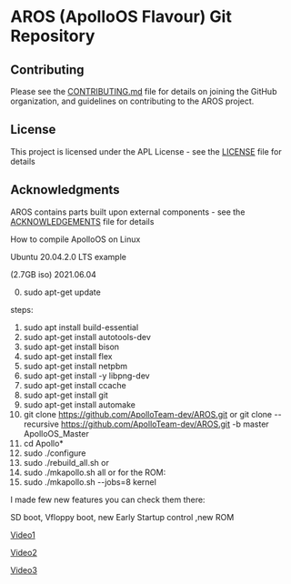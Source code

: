 # AROS (ApolloOS Flavour) Git Repository

## Contributing

Please see the [CONTRIBUTING.md](CONTRIBUTING.md) file for details on joining the GitHub organization, and guidelines on contributing to the AROS project.

## License

This project is licensed under the APL License - see the [LICENSE](LICENSE) file for details

## Acknowledgments

AROS contains parts built upon external components - see the [ACKNOWLEDGEMENTS](ACKNOWLEDGEMENTS) file for details

How to compile ApolloOS on Linux 

Ubuntu 20.04.2.0 LTS example

(2.7GB iso) 2021.06.04

0. sudo apt-get update

steps:
1. sudo apt install build-essential
2. sudo apt-get install autotools-dev
3. sudo apt-get install bison
4. sudo apt-get install flex
5. sudo apt-get install netpbm
6. sudo apt-get install -y libpng-dev
7. sudo apt-get install ccache
8. sudo apt-get install git
9. sudo apt-get install automake
10. git clone https://github.com/ApolloTeam-dev/AROS.git
or 
git clone --recursive https://github.com/ApolloTeam-dev/AROS.git -b master ApolloOS_Master
11. cd Apollo*
12. sudo ./configure
13. sudo ./rebuild_all.sh
or
13. sudo ./mkapollo.sh all
or
	for the ROM: 
13. sudo ./mkapollo.sh --jobs=8 kernel

I made few new features you can check them there:

SD boot, Vfloppy boot, new Early Startup control ,new ROM

[Video1](https://youtu.be/uOaze27mLO8)

[Video2](https://youtu.be/kLf7mrq89QU)

[Video3](https://youtu.be/g_hu9dygx7M)


